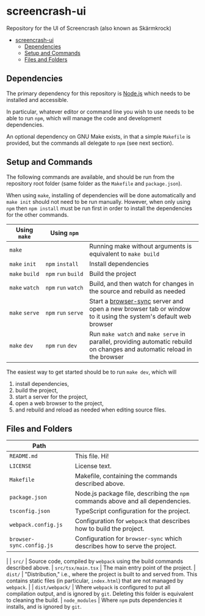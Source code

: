 # screencrash-ui
Repository for the UI of Screencrash (also known as Skärmkrock)

- [screencrash-ui](#screencrash-ui)
  - [Dependencies](#Dependencies)
  - [Setup and Commands](#Setup-and-Commands)
  - [Files and Folders](#Files-and-Folders)



## Dependencies
The primary dependency for this repository is [Node.js](https://nodejs.org/) which needs to be installed and accessible.

In particular, whatever editor or command line you wish to use needs to be able to run `npm`, which will manage the code and development dependencies.

An optional dependency on GNU Make exists, in that a simple `Makefile` is provided, but the commands all delegate to `npm` (see next section).



## Setup and Commands

The following commands are available, and should be run from the repository root folder (same folder as the `Makefile` and `package.json`).

When using `make`, installing of dependencies will be done automatically and `make init` should not need to be run manually. However, when only using `npm` then `npm install` must be run first in order to install the dependencies for the other commands.

| Using `make` | Using `npm` |   |
|--------------|-------------|---|
| `make` | | Running make without arguments is equivalent to `make build` |
| `make`&nbsp;`init` | `npm`&nbsp;`install` | Install dependencies |
| `make`&nbsp;`build` | `npm`&nbsp;`run`&nbsp;`build` | Build the project |
| `make`&nbsp;`watch` | `npm`&nbsp;`run`&nbsp;`watch` | Build, and then watch for changes in the source and rebuild as needed |
| `make`&nbsp;`serve` | `npm`&nbsp;`run`&nbsp;`serve` | Start a [browser-sync](https://www.browsersync.io/) server and open a new browser tab or window to it using the system's default web browser |
| `make`&nbsp;`dev` | `npm`&nbsp;`run`&nbsp;`dev` | Run `make watch` and `make serve` in parallel, providing automatic rebuild on changes and automatic reload in the browser |

The easiest way to get started should be to run `make dev`, which will 
 1. install dependencies,
 2. build the project,
 3. start a server for the project,
 4. open a web browser to the project,
 5. and rebuild and reload as needed when editing source files.



## Files and Folders

| Path |   |
|------|---|
| `README.md` | This file. Hi!
| `LICENSE` | License text.
| `Makefile` | Makefile, containing the commands described above.
| `package.json` | Node.js package file, describing the `npm` commands above and all dependencies.
| `tsconfig.json` | TypeScript configuration for the project.
| `webpack.config.js` | Configuration for `webpack` that describes how to build the project.
| `browser-sync.config.js` | Configuration for `browser-sync` which describes how to serve the project.
|
| `src/` | Source code, compiled by `webpack` using the build commands described above.
| `src/tsx/main.tsx` | The main entry point of the project.
| `dist/` | "Distribution," i.e., where the project is built to and served from. This contains static files (in particular, `index.html`) that are not managed by `webpack`.
|
| `dist/webpack/` | Where `webpack` is configured to put all compilation output, and is ignored by `git`. Deleting this folder is equivalent to cleaning the build.
| `node_modules` | Where `npm` puts dependencies it installs, and is ignored by `git`.
